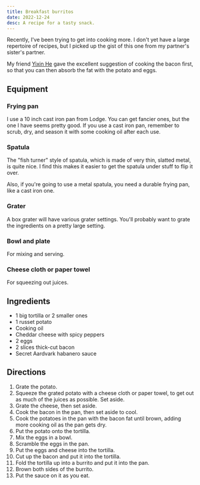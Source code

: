 ```yaml
---
title: Breakfast burritos
date: 2022-12-24
desc: A recipe for a tasty snack.
---
```


Recently, I've been trying to get into cooking more. I don't yet have a large repertoire of recipes, but I picked up the gist of this one from my partner's sister's partner.

My friend [Yixin He][yixin] gave the excellent suggestion of cooking the bacon first, so that you can then absorb the fat with the potato and eggs.

## Equipment

### Frying pan

I use a 10 inch cast iron pan from Lodge. You can get fancier ones, but the one I have seems pretty good. If you use a cast iron pan, remember to scrub, dry, and season it with some cooking oil after each use.

### Spatula

The "fish turner" style of spatula, which is made of very thin, slatted metal, is quite nice. I find this makes it easier to get the spatula under stuff to flip it over.

Also, if you're going to use a metal spatula, you need a durable frying pan, like a cast iron one.

### Grater

A box grater will have various grater settings. You'll probably want to grate the ingredients on a pretty large setting.

### Bowl and plate

For mixing and serving.

### Cheese cloth or paper towel

For squeezing out juices.

## Ingredients

- 1 big tortilla or 2 smaller ones
- 1 russet potato
- Cooking oil
- Cheddar cheese with spicy peppers
- 2 eggs
- 2 slices thick-cut bacon
- Secret Aardvark habanero sauce

## Directions

1. Grate the potato.
2. Squeeze the grated potato with a cheese cloth or paper towel, to get out as much of the juices as possible. Set aside.
3. Grate the cheese, then set aside.
4. Cook the bacon in the pan, then set aside to cool.
5. Cook the potatoes in the pan with the bacon fat until brown, adding more cooking oil as the pan gets dry.
6. Put the potato onto the tortilla.
7. Mix the eggs in a bowl.
8. Scramble the eggs in the pan.
9. Put the eggs and cheese into the tortilla.
10. Cut up the bacon and put it into the tortilla.
11. Fold the tortilla up into a burrito and put it into the pan.
12. Brown both sides of the burrito.
13. Put the sauce on it as you eat.

[yixin]: https://yixinhe.me
